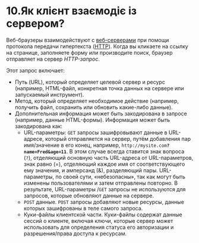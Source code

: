 # 10.Як клієнт взаємодіє із сервером?

Веб-браузеры взаимодействуют с [веб-серверами](https://developer.mozilla.org/ru/docs/Learn/Common_questions/What_is_a_web_server) при помощи протокола передачи гипертекста \([HTTP](https://developer.mozilla.org/ru/docs/Web/HTTP)\). Когда вы кликаете на ссылку на странице, заполняете форму или производите поиск, браузер отправляет на сервер _HTTP-запрос_.

Этот запрос включает:

* Путь \(URL\), который определяет целевой сервер и ресурс \(например, HTML-файл, конкретная точка данных на сервере или запускаемый инструмент\).
* Метод, который определяет необходимое действие \(например, получить файл, сохранить или обновить какие-либо данные\). 
* Дополнительная информация может быть закодирована в запросе \(например, данные HTML-формы\). Информация может быть закодирована как:
  * URL-параметры: `GET` запросы зашифровывают данные в URL-адресе, который отправляется на сервер, путём добавления пар имя/значение в его конец, например, `http://mysite.com`**`?name=Fred&age=11`**. В этом случае всегда ставится знак вопроса \(`?`\), отделяющий основную часть URL-адреса от URL-параметров, знак равно \(=\), отделяющий каждое имя от соответствующего ему значения, и амперсанд \(&\), разделяющий пары. URL-параметры, по своей сути, «небезопасны», так как могут быть изменены пользователями и затем отправлены повторно. В результате, URL-параметры /`GET` запросы не используются для запросов, которые обновляют данные на сервере.
  * `POST` данные. `POST` запросы добавляют новые ресурсы, данные которых зашифрованы в теле самого запроса.
  * Куки-файлы клиентской части. Куки-файлы содержат данные сессий о клиенте, включая ключи, которые сервер может использовать для определения статуса его авторизации и разрешения/права доступа к ресурсам.



